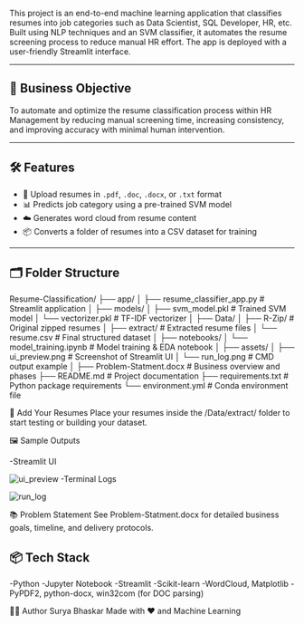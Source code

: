 
This project is an end-to-end machine learning application that classifies resumes into job categories such as Data Scientist, SQL Developer, HR, etc. Built using NLP techniques and an SVM classifier, it automates the resume screening process to reduce manual HR effort. The app is deployed with a user-friendly Streamlit interface.

---

## 🎯 Business Objective

To automate and optimize the resume classification process within HR Management by reducing manual screening time, increasing consistency, and improving accuracy with minimal human intervention.

---

## 🛠 Features

- 📄 Upload resumes in `.pdf`, `.doc`, `.docx`, or `.txt` format
- 📊 Predicts job category using a pre-trained SVM model
- ☁️ Generates word cloud from resume content
- 📦 Converts a folder of resumes into a CSV dataset for training

---

## 🗂 Folder Structure
Resume-Classification/
├── app/
│   ├── resume_classifier_app.py       # Streamlit application
│
├── models/
│   ├── svm_model.pkl                  # Trained SVM model
│   └── vectorizer.pkl                 # TF-IDF vectorizer
│
├── Data/
│   ├── R-Zip/                         # Original zipped resumes
│   ├── extract/                       # Extracted resume files
│   └── resume.csv                     # Final structured dataset
│
├── notebooks/
│   └── model_training.ipynb          # Model training & EDA notebook
│
├── assets/
│   ├── ui_preview.png                # Screenshot of Streamlit UI
│   └── run_log.png                   # CMD output example
│
├── Problem-Statment.docx             # Business overview and phases
├── README.md                         # Project documentation
├── requirements.txt                  # Python package requirements
└── environment.yml                   # Conda environment file




📁 Add Your Resumes
Place your resumes inside the /Data/extract/ folder to start testing or building your dataset.

🖼 Sample Outputs

-Streamlit UI 

![ui_preview](https://github.com/user-attachments/assets/0c5ff5da-c07a-4631-bbda-63d63bd309c8)
-Terminal Logs

![run_log](https://github.com/user-attachments/assets/1056cacf-6e3f-4cc2-bb26-d9a92a4f6744)



📚 Problem Statement
See Problem-Statment.docx for detailed business goals, timeline, and delivery protocols.

## 📦 Tech Stack
   -Python
   -Jupyter Notebook
  -Streamlit
  -Scikit-learn
  -WordCloud, Matplotlib
  -PyPDF2, python-docx, win32com (for DOC parsing)

👨‍💻 Author
Surya Bhaskar
Made with ❤️ and Machine Learning 

